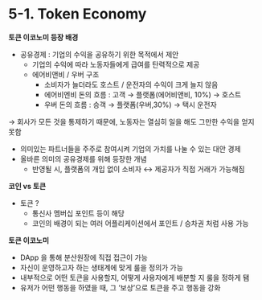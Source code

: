 # 5-1. Token Economy

**토큰 이코노미 등장 배경**

- 공유경제 : 기업의 수익을 공유하기 위한 목적에서 제안
    - 기업의 수익에 따라 노동자들에게 급여를 탄력적으로 제공
    - 에어비앤비 / 우버 구조
        - 소비자가 늘더라도 호스트 / 운전자의 수익이 크게 늘지 않음
        - 에어비엔비 돈의 흐름 : 고객 → 플랫폼(에어비앤비, 10%) → 호스트
        - 우버 돈의 흐름 : 승객 → 플랫폼(우버,30%) → 택시 운전자

→ 회사가 모든 것을 통제하기 때문에, 노동자는 열심히 일을 해도 그만한 수익을 얻지 못함

- 의미있는 파트너들을 주주로 참여시켜 기업의 가치를 나눌 수 있는 대안 경제
- 올바른 의미의 공유경제를 위해 등장한 개념
    - 반영될 시, 플랫폼의 개입 없이 소비자 ↔ 제공자가 직접 거래가 가능해짐
    

**코인 vs 토큰**

- 토큰 ?
    - 통신사 멤버십 포인트 등이 해당
    - 코인의 배경이 되는 여러 어플리케이션에서 포인트 / 승차권 처럼 사용 가능

**토큰 이코노미**

- DApp 을 통해 분산원장에 직접 접근이 가능
- 자신이 운영하고자 하는 생태계에 맞게 룰을 정의가 가능
- 내부적으로 어떤 토큰을 사용할지, 어떻게 사용자에게 배분할 지 룰을 정하게 됌
- 유저가 어떤 행동을 하였을 때, 그 ‘보상’으로 토큰을 주고 행동을 강화